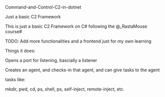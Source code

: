 Command-and-Control-C2-in-dotnet

Just a basic C2 Framework

This is just a basic C2 Framework on C# following the @_RastaMouse course#

TODO: Add more functionalities and a frontend just for my own learning

Things it does:

Opens a port for listening, bascially a listener

Creates an agent, and checks-in that agent, and can give tasks to the agent

tasks like:

mkdir, pwd, cd, ps, shell, ps, self-inject, remote-inject, etc.
